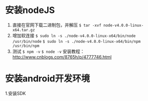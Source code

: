 #   安装nodeJS
   1. 直接在官网下载二进制包，并解压
      `$ tar -xvf node-v4.0.0-linux-x64.tar.gz`
   2. 增加软连接
      `$ sudo ln -s ./node-v4.0.0-linux-x64/bin/node /usr/bin/node`
      `$ sudo ln -s ./node-v4.0.0-linux-x64/bin/npm /usr/bin/npm`
   3. 测试
      `$ npm -v`
      `$ node -v`
安装教程：http://www.cnblogs.com/8765h/p/4777746.html
#  安装android开发环境
   1.安装SDK 
